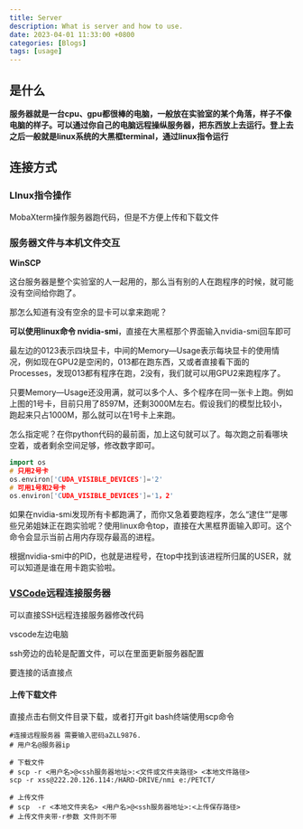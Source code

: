```yaml
---
title: Server
description: What is server and how to use.
date: 2023-04-01 11:33:00 +0800
categories: [Blogs]
tags: [usage]
---
```

## 是什么

**服务器就是一台cpu、gpu都很棒的电脑，一般放在实验室的某个角落，样子不像电脑的样子。可以通过你自己的电脑远程操纵服务器，把东西放上去运行。登上去之后一般就是linux系统的大黑框terminal，通过linux指令运行**

## 连接方式

### LInux指令操作

MobaXterm操作服务器跑代码，但是不方便上传和下载文件

### 服务器文件与本机文件交互

**WinSCP**

这台服务器是整个实验室的人一起用的，那么当有别的人在跑程序的时候，就可能没有空间给你跑了。

那怎么知道有没有空余的显卡可以拿来跑呢？

**可以使用linux命令 nvidia-smi**，直接在大黑框那个界面输入nvidia-smi回车即可

最左边的0123表示四块显卡，中间的Memory—Usage表示每块显卡的使用情况，例如现在GPU2是空闲的，013都在跑东西，又或者直接看下面的Processes，发现013都有程序在跑，2没有，我们就可以用GPU2来跑程序了。

只要Memory—Usage还没用满，就可以多个人、多个程序在同一张卡上跑。例如上图的1号卡，目前只用了8597M，还剩3000M左右。假设我们的模型比较小，跑起来只占1000M，那么就可以在1号卡上来跑。

怎么指定呢？在你python代码的最前面，加上这句就可以了。每次跑之前看哪块空着，或者剩余空间足够，修改数字即可。

```cpp
import os 
# 只用2号卡
os.environ['CUDA_VISIBLE_DEVICES']='2' 
# 可用1号和2号卡
os.environ['CUDA_VISIBLE_DEVICES']='1，2' 
```

如果在nvidia-smi发现所有卡都跑满了，而你又急着要跑程序，怎么“逮住“”是哪些兄弟姐妹正在跑实验呢？使用linux命令top，直接在大黑框界面输入即可。这个命令会显示当前占用内存现存最高的进程。

 根据nvidia-smi中的PID，也就是进程号，在top中找到该进程所归属的USER，就可以知道是谁在用卡跑实验啦。


### [VSCode](https://so.csdn.net/so/search?q=VSCode&spm=1001.2101.3001.7020)远程连接服务器

可以直接SSH远程连接服务器修改代码

vscode左边电脑

ssh旁边的齿轮是配置文件，可以在里面更新服务器配置

要连接的话直接点

#### 上传下载文件

直接点击右侧文件目录下载，或者打开git bash终端使用scp命令

```shell
#连接远程服务器 需要输入密码aZLL9876.
# 用户名@服务器ip

# 下载文件
# scp -r <用户名>@<ssh服务器地址>:<文件或文件夹路径> <本地文件路径>
scp -r xss@222.20.126.114:/HARD-DRIVE/nmi e:/PETCT/

# 上传文件
# scp  -r <本地文件夹名> <用户名>@<ssh服务器地址>:<上传保存路径>
# 上传文件夹带-r参数 文件则不带
```
